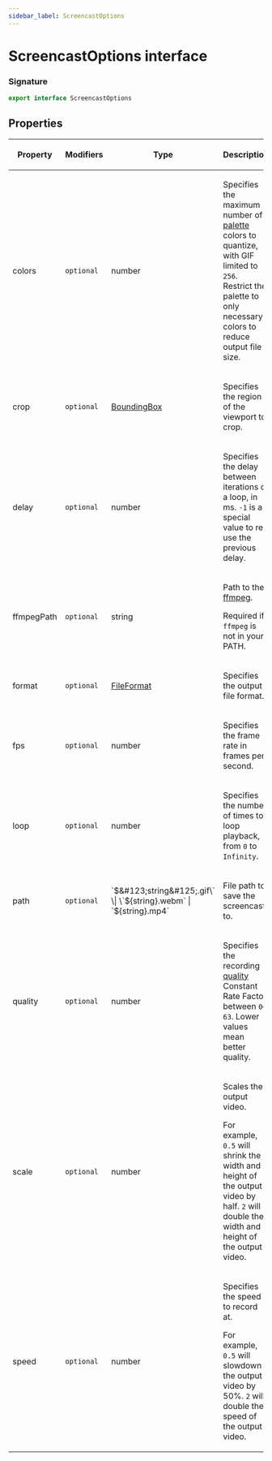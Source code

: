 ```yaml
---
sidebar_label: ScreencastOptions
---
```


# ScreencastOptions interface

### Signature

```typescript
export interface ScreencastOptions
```

## Properties

<table><thead><tr><th>

Property

</th><th>

Modifiers

</th><th>

Type

</th><th>

Description

</th><th>

Default

</th></tr></thead>
<tbody><tr><td>

<span id="colors">colors</span>

</td><td>

`optional`

</td><td>

number

</td><td>

Specifies the maximum number of [palette](https://ffmpeg.org/ffmpeg-filters.html#palettegen) colors to quantize, with GIF limited to `256`. Restrict the palette to only necessary colors to reduce output file size.

</td><td>

`256`

</td></tr>
<tr><td>

<span id="crop">crop</span>

</td><td>

`optional`

</td><td>

[BoundingBox](./puppeteer.boundingbox.md)

</td><td>

Specifies the region of the viewport to crop.

</td><td>

</td></tr>
<tr><td>

<span id="delay">delay</span>

</td><td>

`optional`

</td><td>

number

</td><td>

Specifies the delay between iterations of a loop, in ms. `-1` is a special value to re-use the previous delay.

</td><td>

`-1`

</td></tr>
<tr><td>

<span id="ffmpegpath">ffmpegPath</span>

</td><td>

`optional`

</td><td>

string

</td><td>

Path to the [ffmpeg](https://ffmpeg.org/).

Required if `ffmpeg` is not in your PATH.

</td><td>

</td></tr>
<tr><td>

<span id="format">format</span>

</td><td>

`optional`

</td><td>

[FileFormat](./puppeteer.fileformat.md)

</td><td>

Specifies the output file format.

</td><td>

`webm`

</td></tr>
<tr><td>

<span id="fps">fps</span>

</td><td>

`optional`

</td><td>

number

</td><td>

Specifies the frame rate in frames per second.

</td><td>

`30` (`20` for GIF)

</td></tr>
<tr><td>

<span id="loop">loop</span>

</td><td>

`optional`

</td><td>

number

</td><td>

Specifies the number of times to loop playback, from `0` to `Infinity`.

</td><td>

`0`

</td></tr>
<tr><td>

<span id="path">path</span>

</td><td>

`optional`

</td><td>

\`$&#123;string&#125;.gif\` \| \`$&#123;string&#125;.webm\` \| \`$&#123;string&#125;.mp4\`

</td><td>

File path to save the screencast to.

</td><td>

</td></tr>
<tr><td>

<span id="quality">quality</span>

</td><td>

`optional`

</td><td>

number

</td><td>

Specifies the recording [quality](https://trac.ffmpeg.org/wiki/Encode/VP9#constantq) Constant Rate Factor between `0`–`63`. Lower values mean better quality.

</td><td>

`30`

</td></tr>
<tr><td>

<span id="scale">scale</span>

</td><td>

`optional`

</td><td>

number

</td><td>

Scales the output video.

For example, `0.5` will shrink the width and height of the output video by half. `2` will double the width and height of the output video.

</td><td>

`1`

</td></tr>
<tr><td>

<span id="speed">speed</span>

</td><td>

`optional`

</td><td>

number

</td><td>

Specifies the speed to record at.

For example, `0.5` will slowdown the output video by 50%. `2` will double the speed of the output video.

</td><td>

`1`

</td></tr>
</tbody></table>
